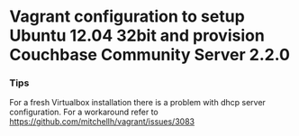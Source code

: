 Vagrant configuration to setup Ubuntu 12.04 32bit and provision Couchbase Community Server 2.2.0
============

### Tips 
For a fresh Virtualbox installation there is a problem with dhcp server configuration. For a workaround refer to https://github.com/mitchellh/vagrant/issues/3083
